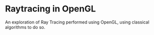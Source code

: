 # Raytracing in OpenGL

An exploration of Ray Tracing performed using OpenGL, using classical algorithms to do so.

